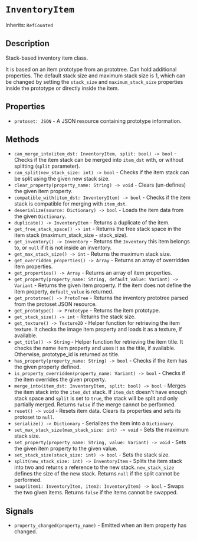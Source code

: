 # `InventoryItem`

Inherits: `RefCounted`

## Description

Stack-based inventory item class.

It is based on an item prototype from an prototree. Can hold additional properties. The default stack size and maximum stack size is 1, which can be changed by setting the `stack_size` and `maximum_stack_size` properties inside the prototype or directly inside the item.

## Properties

* `protoset: JSON` - A JSON resource containing prototype information.

## Methods

* `can_merge_into(item_dst: InventoryItem, split: bool) -> bool` - Checks if the item stack can be merged into `item_dst` with, or without splitting (`split` parameter).
* `can_split(new_stack_size: int) -> bool` - Checks if the item stack can be split using the given new stack size.
* `clear_property(property_name: String) -> void` - Clears (un-defines) the given item property.
* `compatible_with(item_dst: InventoryItem) -> bool` - Checks if the item stack is compatible for merging with `item_dst`.
* `deserialize(source: Dictionary) -> bool` - Loads the item data from the given `Dictionary`.
* `duplicate() -> InventoryItem` - Returns a duplicate of the item.
* `get_free_stack_space() -> int` - Returns the free stack space in the item stack (maximum_stack_size - stack_size).
* `get_inventory() -> Inventory` - Returns the `Inventory` this item belongs to, or `null` if it is not inside an inventory.
* `get_max_stack_size() -> int` - Returns the maximum stack size.
* `get_overridden_properties() -> Array` - Returns an array of overridden item properties.
* `get_properties() -> Array` - Returns an array of item properties.
* `get_property(property_name: String, default_value: Variant) -> Variant` - Returns the given item property. If the item does not define the item property, `default_value` is returned.
* `get_prototree() -> ProtoTree` - Returns the inventory prototree parsed from the protoset JSON resource.
* `get_prototype() -> Prototype` - Returns the item prototype.
* `get_stack_size() -> int` - Returns the stack size.
* `get_texture() -> Texture2D` - Helper function for retrieving the item texture. It checks the image item property and loads it as a texture, if available.
* `get_title() -> String` - Helper function for retrieving the item title. It checks the name item property and uses it as the title, if available. Otherwise, prototype_id is returned as title.
* `has_property(property_name: String) -> bool` - Checks if the item has the given property defined.
* `is_property_overridden(property_name: Variant) -> bool` - Checks if the item overrides the given property.
* `merge_into(item_dst: InventoryItem, split: bool) -> bool` - Merges the item stack into the `item_dst` stack. If `item_dst` doesn't have enough stack space and `split` is set to `true`, the stack will be split and only partially merged. Returns `false` if the merge cannot be performed.
* `reset() -> void` - Resets item data. Clears its properties and sets its protoset to `null`.
* `serialize() -> Dictionary` - Serializes the item into a `Dictionary`.
* `set_max_stack_size(max_stack_size: int) -> void` - Sets the maximum stack size.
* `set_property(property_name: String, value: Variant) -> void` - Sets the given item property to the given value.
* `set_stack_size(stack_size: int) -> bool` - Sets the stack size.
* `split(new_stack_size: int) -> InventoryItem` - Splits the item stack into two and returns a reference to the new stack. `new_stack_size` defines the size of the new stack. Returns `null` if the split cannot be performed.
* `swap(item1: InventoryItem, item2: InventoryItem) -> bool` - Swaps the two given items. Returns `false` if the items cannot be swapped.

## Signals

* `property_changed(property_name)` - Emitted when an item property has changed.

